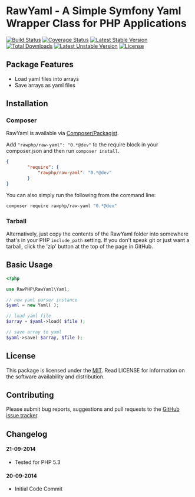 # RawYaml - A Simple Symfony Yaml Wrapper Class for PHP Applications

[![Build Status](https://travis-ci.org/rawphp/RawYaml.svg?branch=master)](https://travis-ci.org/rawphp/RawYaml) [![Coverage Status](https://coveralls.io/repos/rawphp/RawYaml/badge.png)](https://coveralls.io/r/rawphp/RawYaml)
[![Latest Stable Version](https://poser.pugx.org/rawphp/raw-yaml/v/stable.svg)](https://packagist.org/packages/rawphp/raw-yaml) [![Total Downloads](https://poser.pugx.org/rawphp/raw-yaml/downloads.svg)](https://packagist.org/packages/rawphp/raw-yaml)
[![Latest Unstable Version](https://poser.pugx.org/rawphp/raw-yaml/v/unstable.svg)](https://packagist.org/packages/rawphp/raw-yaml) [![License](https://poser.pugx.org/rawphp/raw-yaml/license.svg)](https://packagist.org/packages/rawphp/raw-yaml)

## Package Features
- Load yaml files into arrays
- Save arrays as yaml files

## Installation

### Composer
RawYaml is available via [Composer/Packagist](https://packagist.org/packages/rawphp/raw-yaml).

Add `"rawphp/raw-yaml": "0.*@dev"` to the require block in your composer.json and then run `composer install`.

```json
{
        "require": {
            "rawphp/raw-yaml": "0.*@dev"
        }
}
```

You can also simply run the following from the command line:

```sh
composer require rawphp/raw-yaml "0.*@dev"
```

### Tarball
Alternatively, just copy the contents of the RawYaml folder into somewhere that's in your PHP `include_path` setting. If you don't speak git or just want a tarball, click the 'zip' button at the top of the page in GitHub.

## Basic Usage

```php
<?php

use RawPHP\RawYaml\Yaml;

// new yaml parser instance
$yaml = new Yaml( );

// load yaml file
$array = $yaml->load( $file );

// save array to yaml
$yaml->save( $array, $file );
```

## License
This package is licensed under the [MIT](https://github.com/rawphp/RawYaml/blob/master/LICENSE). Read LICENSE for information on the software availability and distribution.

## Contributing

Please submit bug reports, suggestions and pull requests to the [GitHub issue tracker](https://github.com/rawphp/RawYaml/issues).

## Changelog

#### 21-09-2014
- Tested for PHP 5.3

#### 20-09-2014
- Initial Code Commit